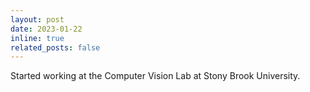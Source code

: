 ```yaml
---
layout: post
date: 2023-01-22
inline: true
related_posts: false
---
```


Started working at the Computer Vision Lab at Stony Brook University.
